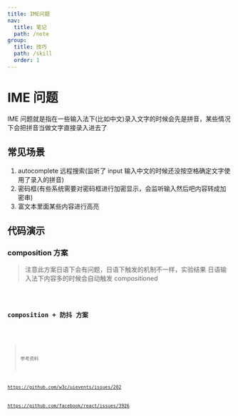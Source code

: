 ```yaml
---
title: IME问题
nav:
  title: 笔记
  path: /note
group:
  title: 技巧
  path: /skill
  order: 1
---
```


# IME 问题

IME 问题就是指在一些输入法下(比如中文)录入文字的时候会先是拼音，某些情况下会把拼音当做文字直接录入进去了

## 常见场景

1. autocomplete 远程搜索(监听了 input 输入中文的时候还没按空格确定文字使用了录入的拼音)
2. 密码框(有些系统需要对密码框进行加密显示，会监听输入然后吧内容转成加密串)
3. 富文本里面某些内容进行高亮

## 代码演示

### composition 方案

> 注意此方案日语下会有问题，日语下触发的机制不一样，实验结果 日语输入法下内容多的时候会自动触发 compositioned

<code src="./demo/composition.tsx" />

### composition + 防抖 方案

<code src="./demo/composition-debounce.tsx" />

> 参考资料

https://github.com/w3c/uievents/issues/202

https://github.com/facebook/react/issues/3926
